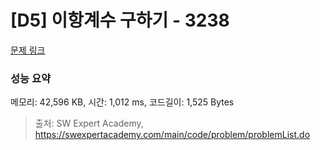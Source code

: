 # [D5] 이항계수 구하기 - 3238 

[문제 링크](https://swexpertacademy.com/main/code/problem/problemDetail.do?contestProbId=AWAe8zYKfUsDFAUw) 

### 성능 요약

메모리: 42,596 KB, 시간: 1,012 ms, 코드길이: 1,525 Bytes



> 출처: SW Expert Academy, https://swexpertacademy.com/main/code/problem/problemList.do